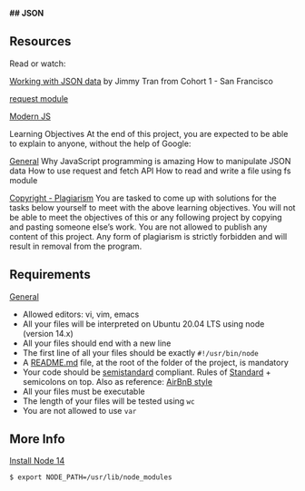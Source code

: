 **## JSON**
## Resources

Read or watch:

[Working with JSON data](https://youtu.be/h4Y1Ry2YR4g)
by Jimmy Tran from Cohort 1 - San Francisco

[request module](https://www.npmjs.com/package/request)

[Modern JS](https://javascript.info/)

Learning Objectives
At the end of this project, you are expected to be able to explain to anyone, without the help of Google:

[General](#general)
Why JavaScript programming is amazing
How to manipulate JSON data
How to use request and fetch API
How to read and write a file using fs module

[Copyright - Plagiarism](#copyright---plagiarism)
You are tasked to come up with solutions for the tasks below yourself to meet with the above learning objectives.
You will not be able to meet the objectives of this or any following project by copying and pasting someone else’s work.
You are not allowed to publish any content of this project.
Any form of plagiarism is strictly forbidden and will result in removal from the program.

## Requirements

[General](#general)

- Allowed editors: vi, vim, emacs
- All your files will be interpreted on Ubuntu 20.04 LTS using node (version 14.x)
- All your files should end with a new line
- The first line of all your files should be exactly `#!/usr/bin/node`
- A [README.md](README.md) file, at the root of the folder of the project, is mandatory
- Your code should be [semistandard](https://github.com/Flet/semistandard) compliant. Rules of [Standard](https://standardjs.com/) + semicolons on top. Also as reference: [AirBnB style](https://github.com/airbnb/javascript)
- All your files must be executable
- The length of your files will be tested using `wc`
- You are not allowed to use `var`

## More Info

[Install Node 14](https://nodejs.org/en/download/package-manager/#debian-and-ubuntu-based-linux-distributions)

`$ export NODE_PATH=/usr/lib/node_modules`
